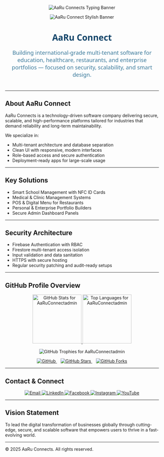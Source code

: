 <!-- AaRu Connect Stylish Header -->
<p align="center">
  <img src="https://readme-typing-svg.demolab.com?font=Segoe+UI&size=35&pause=1000&color=3B7A9B&center=true&vCenter=true&width=1000&height=80&lines=Welcome+to+AaRu+Connect;Multi-Tenant+Secure+Software+Solutions;International+Standard+Development+Approach" alt="AaRu Connects Typing Banner" />
</p>

<p align="center">
  <img src="https://capsule-render.vercel.app/api?type=waving&color=114368,3B7A9B&height=160&section=header&text=AaRu%20Connect&fontSize=50&fontColor=FFFFFF&animation=fadeIn&fontAlignY=40" alt="AaRu Connect Stylish Banner" />
</p>


<h1 align="center" style="color:#114368; font-weight: 700; font-family: 'Segoe UI', Tahoma, Geneva, Verdana, sans-serif;">
  AaRu Connect
</h1>

<p align="center" style="color:#3B7A9B; font-size: 18px; max-width: 760px; margin: 8px auto 40px auto; font-family: 'Segoe UI', Tahoma, Geneva, Verdana, sans-serif;">
  Building international-grade multi-tenant software for education, healthcare, restaurants, and enterprise portfolios — focused on security, scalability, and smart design.
</p>

---

## About AaRu Connect

AaRu Connects is a technology-driven software company delivering secure, scalable, and high-performance platforms tailored for industries that demand reliability and long-term maintainability.

We specialize in:

- Multi-tenant architecture and database separation  
- Clean UI with responsive, modern interfaces  
- Role-based access and secure authentication  
- Deployment-ready apps for large-scale usage  

---

## Key Solutions

- Smart School Management with NFC ID Cards  
- Medical & Clinic Management Systems  
- POS & Digital Menu for Restaurants  
- Personal & Enterprise Portfolio Builders  
- Secure Admin Dashboard Panels  

---

## Security Architecture

- Firebase Authentication with RBAC  
- Firestore multi-tenant access isolation  
- Input validation and data sanitation  
- HTTPS with secure hosting  
- Regular security patching and audit-ready setups  

---

## GitHub Profile Overview

<p align="center">
  <a href="https://github.com/AaRuConnectadmin">
    <img height="160" src="https://github-readme-stats.vercel.app/api?username=AaRuConnectadmin&show_icons=true&theme=react&hide_border=true&count_private=true&include_all_commits=true" alt="GitHub Stats for AaRuConnectadmin" />
  </a>
  <a href="https://github.com/AaRuConnectadmin">
    <img height="160" src="https://github-readme-stats.vercel.app/api/top-langs/?username=AaRuConnectadmin&layout=compact&theme=react&hide_border=true" alt="Top Languages for AaRuConnectadmin" />
  </a>
</p>

<p align="center" style="margin-top: 15px;">
  <img src="https://github-profile-trophy.vercel.app/?username=AaRuConnectadmin&theme=gruvbox&margin-w=10&no-frame=true" alt="GitHub Trophies for AaRuConnectadmin" />
</p>

<p align="center">
  <a href="https://github.com/AaRuConnectadmin" style="margin-right: 12px;">
    <img src="https://img.shields.io/badge/GitHub_Profile-114368?style=for-the-badge&logo=github&logoColor=white" alt="GitHub" />
  </a>
  <a href="https://github.com/AaRuConnectadmin/stargazers" style="margin-right: 12px;">
    <img src="https://img.shields.io/badge/Stars-3B7A9B?style=for-the-badge&logo=github&logoColor=white" alt="GitHub Stars" />
  </a>
  <a href="https://github.com/AaRuConnectadmin/network/members">
    <img src="https://img.shields.io/badge/Forks-BDBEC0?style=for-the-badge&logo=github&logoColor=white" alt="GitHub Forks" />
  </a>
</p>

---

## Contact & Connect

<p align="center">
  <a href="mailto:office@aaruconnects.com">
    <img src="https://img.shields.io/badge/Email-114368?style=for-the-badge&logo=gmail&logoColor=white" alt="Email" />
  </a>
  <a href="https://linkedin.com/in/aaru-connetapp">
    <img src="https://img.shields.io/badge/LinkedIn-3B7A9B?style=for-the-badge&logo=linkedin&logoColor=white" alt="LinkedIn" />
  </a>
  <a href="https://facebook.com/profile.php?id=61575762606165">
    <img src="https://img.shields.io/badge/Facebook-BDBEC0?style=for-the-badge&logo=facebook&logoColor=white" alt="Facebook" />
  </a>
  <a href="https://instagram.com/aaruconnectapp">
    <img src="https://img.shields.io/badge/Instagram-3B7A9B?style=for-the-badge&logo=instagram&logoColor=white" alt="Instagram" />
  </a>
  <a href="https://youtube.com/@AaRuConnect">
    <img src="https://img.shields.io/badge/YouTube-114368?style=for-the-badge&logo=youtube&logoColor=white" alt="YouTube" />
  </a>
</p>

---

## Vision Statement

To lead the digital transformation of businesses globally through cutting-edge, secure, and scalable software that empowers users to thrive in a fast-evolving world.

---

© 2025 AaRu Connects. All rights reserved.

